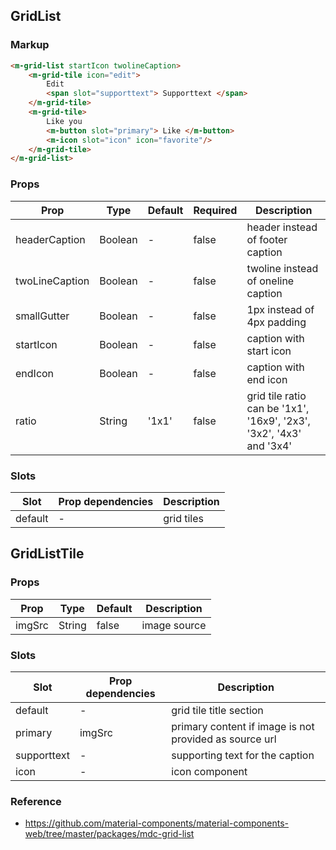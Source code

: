 ## GridList

### Markup

```html
<m-grid-list startIcon twolineCaption>
    <m-grid-tile icon="edit">
        Edit
        <span slot="supporttext"> Supporttext </span>
    </m-grid-tile>
    <m-grid-tile> 
        Like you
        <m-button slot="primary"> Like </m-button>
        <m-icon slot="icon" icon="favorite"/>
    </m-grid-tile>
</m-grid-list>
```

### Props

| Prop | Type | Default | Required | Description |
|------|------|---------|----------|-------------|
| headerCaption | Boolean | - | false | header instead of footer caption |
| twoLineCaption | Boolean | - | false | twoline instead of oneline caption |
| smallGutter | Boolean | - | false | 1px instead of 4px padding |
| startIcon | Boolean | - | false | caption with start icon |
| endIcon | Boolean | - | false | caption with end icon |
| ratio | String | '1x1' | false | grid tile ratio can be '1x1', '16x9', '2x3', '3x2', '4x3' and '3x4' |

### Slots

| Slot | Prop dependencies | Description |
|------|-------------------|-------------|
| default | - | grid tiles |

## GridListTile

### Props

| Prop | Type | Default | Description |
|------|------|---------|-------------|
| imgSrc | String | false | image source |

### Slots

| Slot | Prop dependencies | Description |
|------|-------------------|-------------|
| default | - | grid tile title section |
| primary | imgSrc | primary content if image is not provided as source url |
| supporttext | - | supporting text for the caption |
| icon | - | icon component |

### Reference

- https://github.com/material-components/material-components-web/tree/master/packages/mdc-grid-list
